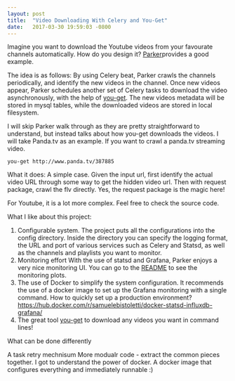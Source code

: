 ```yaml
---
layout: post
title:  "Video Downloading With Celery and You-Get"
date:   2017-03-30 19:59:03 -0800
---
```


Imagine you want to download the Youtube videos from your favourate channels automatically. How do you design it? [Parker](https://github.com/LiuRoy/parker)provides a good example.

The idea is as follows:
By using Celery beat, Parker crawls the channels periodically, and identify the new videos in the channel. Once new videos appear, Parker schedules another set of Celery tasks to download the video asynchronously, with the help of [you-get](https://github.com/soimort/you-get). The new videos metadata will be stored in mysql tables, while the downloaded videos are stored in local filesystem.

I will skip Parker walk through as they are pretty straightforward to understand, but instead talks about how you-get downloads the videos.
I will take Panda.tv as an example. If you want to crawl a panda.tv streaming video.

```
you-get http://www.panda.tv/387885
```

What it does:
A simple case. Given the input url, first identify the actual video URL through some way to get the hidden video url.
Then with request package, crawl the flv directly. Yes, the request package is the magic here!

For Youtube, it is a lot more complex. Feel free to check the source code.

What I like about this project:

1. Configurable system. The project puts all the configurations into the config directory. Inside the directory you can specify the logging format, the URL and port of various services such as Celery and Statsd, as well as the channels and playlists you want to monitor.
2. Monitoring effort
With the use of statsd and Grafana, Parker enjoys a very nice monitoring UI. You can go to the [README](https://github.com/LiuRoy/parker) to see the monitoring plots.
3. The use of Docker to simplify the system configuration. It recommends the use of a docker image to set up the Grafana monitoring with a single command.
How to quickly set up a production environment?
https://hub.docker.com/r/samuelebistoletti/docker-statsd-influxdb-grafana/
4. The great tool [you-get](https://github.com/soimort/you-get) to download any videos you want in command lines!

What can be done differently

A task retry mechnisum
More modualr code - extract the common pieces together.
I got to understand the power of docker. A docker image that configures everything and immediately runnable :)

